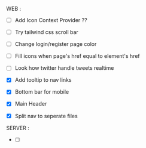 WEB :

- [ ] Add Icon Context Provider ??
- [ ] Try tailwind css scroll bar
- [ ] Change login/register page color 
- [ ] Fill icons when page's href equal to element's href
- [ ] Look how twitter handle tweets realtime
- [x] Add tooltip to nav links
- [x] Bottom bar for mobile
- [x] Main Header
- [x] Split nav to seperate files
 

SERVER :

- [ ]